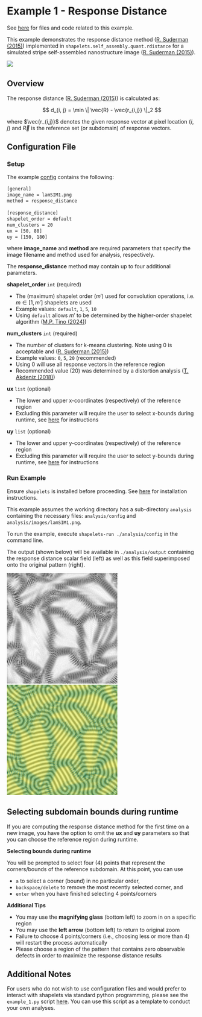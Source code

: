 # Example 1 - Response Distance

See [here](https://github.com/uw-comphys/shapelets/tree/main/examples/example_1) for files and code related to this example. 

This example demonstrates the response distance method ([R. Suderman (2015)](https://doi.org/10.1103/PhysRevE.91.033307)) implemented in ``shapelets.self_assembly.quant.rdistance`` for a simulated stripe self-assembled nanostructure image ([R. Suderman (2015)](https://doi.org/10.1103/PhysRevE.91.033307)).

![](images/lamSIM1.png)

## Overview

The response distance ([R. Suderman (2015)](https://doi.org/10.1103/PhysRevE.91.033307)) is calculated as:

$$ d_{i, j} = \min \| \vec{R} - \vec{r_{i,j}} \|_2 $$

where $\vec{r_{i,j}}$ denotes the given response vector at pixel location $\{i, j\}$ and $\vec{R}$ is the reference set (or subdomain) of response vectors.

## Configuration File

### Setup

The example [config](https://github.com/uw-comphys/shapelets/tree/main/examples/example_1) contains the following:

	[general]
	image_name = lamSIM1.png
	method = response_distance

	[response_distance]
	shapelet_order = default
	num_clusters = 20
	ux = [50, 80]
	uy = [150, 180]

where **image_name** and **method** are required parameters that specify the image filename and method used for analysis, respectively.

The **response_distance** method may contain up to four additional parameters.

**shapelet_order** `int` (required)

* The (maximum) shapelet order ($m'$) used for convolution operations, i.e. $m \in [1, m']$ shapelets are used 
* Example values: `default`, `1`, `5`, `10`
* Using `default` allows $m'$ to be determined by the higher-order shapelet algorithm ([M.P. Tino (2024)](http://dx.doi.org/10.1088/1361-6528/ad1df4))

**num_clusters** `int` (required)

* The number of clusters for k-means clustering. Note using 0 is acceptable and  ([R. Suderman (2015)](https://doi.org/10.1103/PhysRevE.91.033307))
* Example values: `0`, `5`, `20` (recommended)
* Using 0 will use all response vectors in the reference region 
* Recommended value (20) was determined by a distortion analysis ([T. Akdeniz (2018)](https://doi.org/10.1088/1361-6528/aaf353))

**ux** `list` (optional)

* The lower and upper x-coordinates (respectively) of the reference region 
* Excluding this parameter will require the user to select x-bounds during runtime, see [here](#selecting-subdomain-bounds-during-runtime) for instructions

**uy** `list` (optional)

* The lower and upper y-coordinates (respectively) of the reference region 
* Excluding this parameter will require the user to select y-bounds during runtime, see [here](#selecting-subdomain-bounds-during-runtime) for instructions

### Run Example

Ensure `shapelets` is installed before proceeding.
See [here](https://uw-comphys.github.io/shapelets/shapelets/docs/installation_guide.html) for installation instructions.

This example assumes the working directory has a sub-directory ``analysis`` containing the necessary files: ``analysis/config`` and ``analysis/images/lamSIM1.png``. 

To run the example, execute ``shapelets-run ./analysis/config`` in the command line.

The output (shown below) will be available in ``./analysis/output`` containing the response distance scalar field (left) as well as this field superimposed onto the original pattern (right).

![](../images/lamSIM1_response_distance_k20.png)
![](../images/lamSIM1_response_distance_overlay_k20.png)

## Selecting subdomain bounds during runtime

If you are computing the response distance method for the first time on a new image, you have the option to omit the **ux** and **uy** parameters so that you can choose the reference region during runtime. 

**Selecting bounds during runtime**

You will be prompted to select four (4) points that represent the corners/bounds of the reference subdomain. At this point, you can use

* ``a`` to select a corner (bound) in no particular order, 
* ``backspace/delete`` to remove the most recently selected corner, and 
* ``enter`` when you have finished selecting 4 points/corners 

**Additional Tips**

* You may use the **magnifying glass** (bottom left) to zoom in on a specific region
* You may use the **left arrow** (bottom left) to return to original zoom
* Failure to choose 4 points/corners (i.e., choosing less or more than 4) will restart the process automatically
* Please choose a region of the pattern that contains zero observable defects in order to maximize the response distance results

## Additional Notes

For users who do not wish to use configuration files and would prefer to interact with shapelets via standard python programming, please see the ``example_1.py`` script [here](https://github.com/uw-comphys/shapelets/tree/main/examples/example_1).
You can use this script as a template to conduct your own analyses.